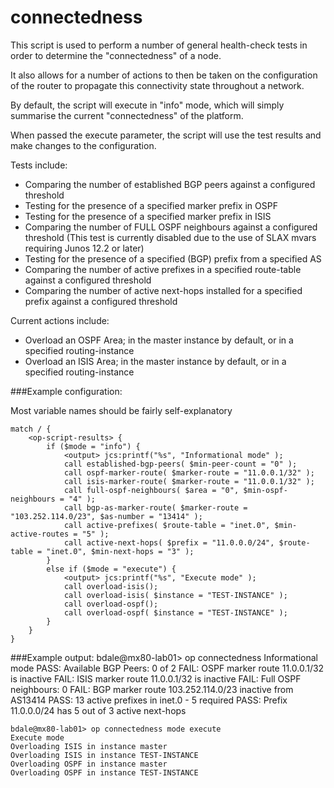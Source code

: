 # connectedness

This script is used to perform a number of general health-check tests in order to determine the "connectedness" of a node.

It also allows for a number of actions to then be taken on the configuration of the router to propagate this connectivity state throughout a network.

By default, the script will execute in "info" mode, which will simply summarise the current "connectedness" of the platform.

When passed the execute parameter, the script will use the test results and make changes to the configuration.

Tests include:

* Comparing the number of established BGP peers against a configured threshold
* Testing for the presence of a specified marker prefix in OSPF
* Testing for the presence of a specified marker prefix in ISIS
* Comparing the number of FULL OSPF neighbours against a configured threshold (This test is currently disabled due to the use of SLAX mvars requiring Junos 12.2 or later)
* Testing for the presence of a specified (BGP) prefix from a specified AS
* Comparing the number of active prefixes in a specified route-table against a configured threshold
* Comparing the number of active next-hops installed for a specified prefix against a configured threshold

Current actions include:

* Overload an OSPF Area; in the master instance by default, or in a specified routing-instance
* Overload an ISIS Area; in the master instance by default, or in a specified routing-instance

###Example configuration:

Most variable names should be fairly self-explanatory

    match / {
        <op-script-results> {
            if ($mode = "info") {
                <output> jcs:printf("%s", "Informational mode" );
                call established-bgp-peers( $min-peer-count = "0" );
                call ospf-marker-route( $marker-route = "11.0.0.1/32" );
                call isis-marker-route( $marker-route = "11.0.0.1/32" );
                call full-ospf-neighbours( $area = "0", $min-ospf-neighbours = "4" );
                call bgp-as-marker-route( $marker-route = "103.252.114.0/23", $as-number = "13414" );
                call active-prefixes( $route-table = "inet.0", $min-active-routes = "5" );
                call active-next-hops( $prefix = "11.0.0.0/24", $route-table = "inet.0", $min-next-hops = "3" );
            }
            else if ($mode = "execute") {
                <output> jcs:printf("%s", "Execute mode" );
                call overload-isis();
                call overload-isis( $instance = "TEST-INSTANCE" );
                call overload-ospf();
                call overload-ospf( $instance = "TEST-INSTANCE" );
            }
        }
    }

###Example output:
	bdale@mx80-lab01> op connectedness
	Informational mode
	PASS: Available BGP Peers: 0 of 2
	FAIL: OSPF marker route 11.0.0.1/32 is inactive
	FAIL: ISIS marker route 11.0.0.1/32 is inactive
	FAIL: Full OSPF neighbours: 0
	FAIL: BGP marker route 103.252.114.0/23 inactive from AS13414
	PASS: 13 active prefixes in inet.0 - 5 required
	PASS: Prefix 11.0.0.0/24 has 5 out of 3 active next-hops
    
    bdale@mx80-lab01> op connectedness mode execute                           
    Execute mode
    Overloading ISIS in instance master
    Overloading ISIS in instance TEST-INSTANCE
    Overloading OSPF in instance master
    Overloading OSPF in instance TEST-INSTANCE